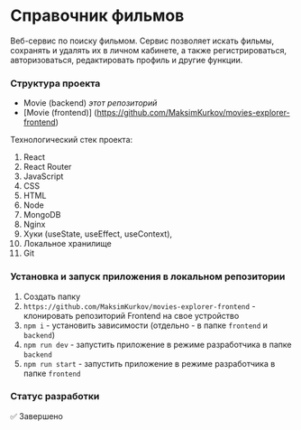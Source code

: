# Справочник фильмов

Веб-сервис по поиску фильмом. Сервис позволяет искать фильмы, сохранять и удалять их в личном кабинете, а также регистрироваться, авторизоваться, редактировать профиль и другие функции.

### Структура проекта
- Movie (backend) _этот репозиторий_
- [Movie (frontend)] (https://github.com/MaksimKurkov/movies-explorer-frontend) 

Технологический стек проекта:
1. React
2. React Router
3. JavaScript
4. CSS
5. HTML
6. Node
7. MongoDB
8. Nginx
9. Хуки (useState, useEffect, useContext),
10. Локальное хранилище
11. Git

### Установка и запуск приложения в локальном репозитории
1. Создать папку
2. `https://github.com/MaksimKurkov/movies-explorer-frontend` - клонировать репозиторий Frontend на свое устройство
3. `npm i` - установить зависимости (отдельно - в папке `frontend` и `backend`)
4. `npm run dev` - запустить приложение в режиме разработчика в папке `backend`
5. `npm run start` - запустить приложение в режиме разработчика в папке `frontend`

### Статус разработки
✅ Завершено
